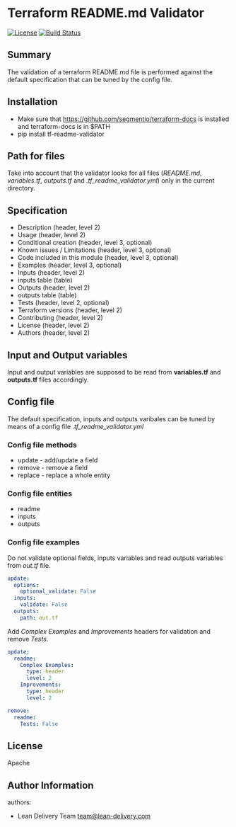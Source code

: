 # Terraform README.md Validator

[![License](https://img.shields.io/badge/license-Apache-green.svg?style=flat)](https://raw.githubusercontent.com/lean-delivery/tf-readme-validator/master/LICENSE)
[![Build Status](https://travis-ci.org/lean-delivery/tf-readme-validator.svg?branch=master)](https://travis-ci.org/lean-delivery/tf-readme-validator)

## Summary

The validation of a terraform README.md file is performed against the default specification that can be tuned by the config file.

## Installation

* Make sure that https://github.com/segmentio/terraform-docs is installed and terraform-docs is in $PATH
* pip install tf-readme-validator

## Path for files

Take into account that the validator looks for all files (*README.md*, *variables.tf*, *outputs.tf* and *.tf_readme_validator.yml*) only in the current directory.

## Specification

* Description (header, level 2)
* Usage (header, level 2)
* Conditional creation (header, level 3, optional)
* Known issues / Limitations (header, level 3, optional)
* Code included in this module (header, level 3, optional)
* Examples (header, level 3, optional)
* Inputs (header, level 2)
* inputs table (table)
* Outputs (header, level 2)
* outputs table (table)
* Tests (header, level 2, optional)
* Terraform versions (header, level 2)
* Contributing (header, level 2)
* License (header, level 2)
* Authors (header, level 2)

## Input and Output variables

Input and output variables are supposed to be read from **variables.tf** and **outputs.tf** files accordingly.

## Config file

The default specification, inputs and outputs varibales can be tuned by means of a config file *.tf_readme_validator.yml*

### Config file methods

* update - add/update a field
* remove - remove a field
* replace - replace a whole entity

### Config file entities

* readme
* inputs
* outputs

### Config file examples

Do not validate optional fields, inputs variables and read outputs variables from _out.tf_ file.

```yaml
update:
  options:
    optional_validate: False
  inputs:
    validate: False
  outputs:
    path: out.tf
```

Add _Complex Examples_ and _Improvements_ headers for validation and remove _Tests_.

```yaml
update:
  readme:
    Complex Examples:
      type: header
      level: 2
    Improvements:
      type: header
      level: 2

remove:
  readme:
    Tests: False
```

License
-------

Apache

Author Information
------------------

authors:
  - Lean Delivery Team <team@lean-delivery.com>
